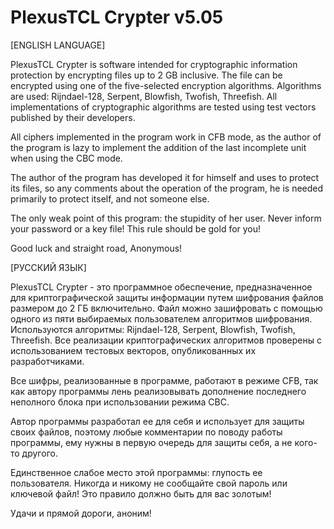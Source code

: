# PlexusTCL Crypter v5.05

[ENGLISH LANGUAGE]

PlexusTCL Crypter is software intended for cryptographic information protection by encrypting files up to 2 GB inclusive. The file can be encrypted using one of the five-selected encryption algorithms. Algorithms are used: Rijndael-128, Serpent, Blowfish, Twofish, Threefish. All implementations of cryptographic algorithms are tested using test vectors published by their developers.

All ciphers implemented in the program work in CFB mode, as the author of the program is lazy to implement the addition of the last incomplete unit when using the CBC mode.

The author of the program has developed it for himself and uses to protect its files, so any comments about the operation of the program, he is needed primarily to protect itself, and not someone else.

The only weak point of this program: the stupidity of her user. Never inform your password or a key file! This rule should be gold for you!

Good luck and straight road, Anonymous! 

[РУССКИЙ ЯЗЫК]

PlexusTCL Crypter - это программное обеспечение, предназначенное для криптографической защиты информации путем шифрования файлов размером до 2 ГБ включительно. Файл можно зашифровать с помощью одного из пяти выбираемых пользователем алгоритмов шифрования. Используются алгоритмы: Rijndael-128, Serpent, Blowfish, Twofish, Threefish. Все реализации криптографических алгоритмов проверены с использованием тестовых векторов, опубликованных их разработчиками.

Все шифры, реализованные в программе, работают в режиме CFB, так как автору программы лень реализовывать дополнение последнего неполного блока при использовании режима CBC.

Автор программы разработал ее для себя и использует для защиты своих файлов, поэтому любые комментарии по поводу работы программы, ему нужны в первую очередь для защиты себя, а не кого-то другого.

Единственное слабое место этой программы: глупость ее пользователя. Никогда и никому не сообщайте свой пароль или ключевой файл! Это правило должно быть для вас золотым!

Удачи и прямой дороги, аноним!
